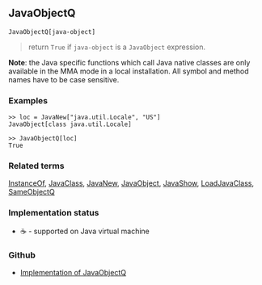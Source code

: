 ## JavaObjectQ

```
JavaObjectQ[java-object]
```

> return `True` if `java-object` is a `JavaObject` expression.

**Note**: the Java specific functions which call Java native classes are only available in the MMA mode in a local installation. All symbol and method names have to be case sensitive.

### Examples

```
>> loc = JavaNew["java.util.Locale", "US"] 
JavaObject[class java.util.Locale]

>> JavaObjectQ[loc]
True
```

### Related terms 
[InstanceOf](InstanceOf.md), [JavaClass](JavaClass.md), [JavaNew](JavaNew.md), [JavaObject](JavaObject.md), [JavaShow](JavaShow.md), [LoadJavaClass](LoadJavaClass.md), [SameObjectQ](SameObjectQ.md)






### Implementation status

* &#x2615; - supported on Java virtual machine 

### Github

* [Implementation of JavaObjectQ](https://github.com/axkr/symja_android_library/blob/master/symja_android_library/matheclipse-core/src/main/java/org/matheclipse/core/builtin/JavaFunctions.java#L381) 
